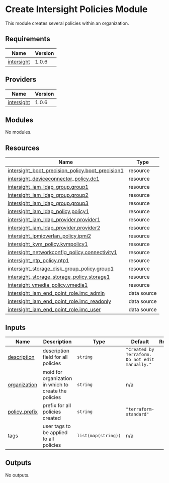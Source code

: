 # Create Intersight Policies Module

This module creates several policies within an organization.

## Requirements

| Name | Version |
|------|---------|
| <a name="requirement_intersight"></a> [intersight](#requirement\_intersight) | 1.0.6 |

## Providers

| Name | Version |
|------|---------|
| <a name="provider_intersight"></a> [intersight](#provider\_intersight) | 1.0.6 |

## Modules

No modules.

## Resources

| Name | Type |
|------|------|
| [intersight_boot_precision_policy.boot_precision1](https://registry.terraform.io/providers/CiscoDevNet/intersight/1.0.6/docs/resources/boot_precision_policy) | resource |
| [intersight_deviceconnector_policy.dc1](https://registry.terraform.io/providers/CiscoDevNet/intersight/1.0.6/docs/resources/deviceconnector_policy) | resource |
| [intersight_iam_ldap_group.group1](https://registry.terraform.io/providers/CiscoDevNet/intersight/1.0.6/docs/resources/iam_ldap_group) | resource |
| [intersight_iam_ldap_group.group2](https://registry.terraform.io/providers/CiscoDevNet/intersight/1.0.6/docs/resources/iam_ldap_group) | resource |
| [intersight_iam_ldap_group.group3](https://registry.terraform.io/providers/CiscoDevNet/intersight/1.0.6/docs/resources/iam_ldap_group) | resource |
| [intersight_iam_ldap_policy.policy1](https://registry.terraform.io/providers/CiscoDevNet/intersight/1.0.6/docs/resources/iam_ldap_policy) | resource |
| [intersight_iam_ldap_provider.provider1](https://registry.terraform.io/providers/CiscoDevNet/intersight/1.0.6/docs/resources/iam_ldap_provider) | resource |
| [intersight_iam_ldap_provider.provider2](https://registry.terraform.io/providers/CiscoDevNet/intersight/1.0.6/docs/resources/iam_ldap_provider) | resource |
| [intersight_ipmioverlan_policy.ipmi2](https://registry.terraform.io/providers/CiscoDevNet/intersight/1.0.6/docs/resources/ipmioverlan_policy) | resource |
| [intersight_kvm_policy.kvmpolicy1](https://registry.terraform.io/providers/CiscoDevNet/intersight/1.0.6/docs/resources/kvm_policy) | resource |
| [intersight_networkconfig_policy.connectivity1](https://registry.terraform.io/providers/CiscoDevNet/intersight/1.0.6/docs/resources/networkconfig_policy) | resource |
| [intersight_ntp_policy.ntp1](https://registry.terraform.io/providers/CiscoDevNet/intersight/1.0.6/docs/resources/ntp_policy) | resource |
| [intersight_storage_disk_group_policy.group1](https://registry.terraform.io/providers/CiscoDevNet/intersight/1.0.6/docs/resources/storage_disk_group_policy) | resource |
| [intersight_storage_storage_policy.storage1](https://registry.terraform.io/providers/CiscoDevNet/intersight/1.0.6/docs/resources/storage_storage_policy) | resource |
| [intersight_vmedia_policy.vmedia1](https://registry.terraform.io/providers/CiscoDevNet/intersight/1.0.6/docs/resources/vmedia_policy) | resource |
| [intersight_iam_end_point_role.imc_admin](https://registry.terraform.io/providers/CiscoDevNet/intersight/1.0.6/docs/data-sources/iam_end_point_role) | data source |
| [intersight_iam_end_point_role.imc_readonly](https://registry.terraform.io/providers/CiscoDevNet/intersight/1.0.6/docs/data-sources/iam_end_point_role) | data source |
| [intersight_iam_end_point_role.imc_user](https://registry.terraform.io/providers/CiscoDevNet/intersight/1.0.6/docs/data-sources/iam_end_point_role) | data source |

## Inputs

| Name | Description | Type | Default | Required |
|------|-------------|------|---------|:--------:|
| <a name="input_description"></a> [description](#input\_description) | description field for all policies | `string` | `"Created by Terraform. Do not edit manually."` | no |
| <a name="input_organization"></a> [organization](#input\_organization) | moid for organization in which to create the policies | `string` | n/a | yes |
| <a name="input_policy_prefix"></a> [policy\_prefix](#input\_policy\_prefix) | prefix for all policies created | `string` | `"terraform-standard"` | no |
| <a name="input_tags"></a> [tags](#input\_tags) | user tags to be applied to all policies | `list(map(string))` | n/a | yes |

## Outputs

No outputs.
